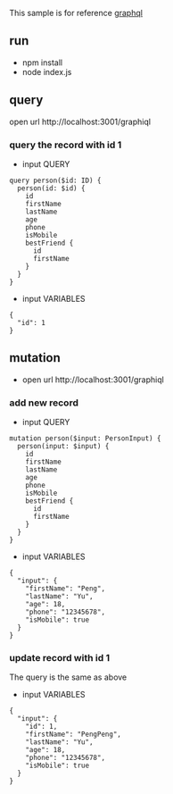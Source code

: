 This sample is for reference [graphql](http://www.infoq.com/cn/articles/turbocharge-react-graphql?utm_source=infoq&utm_medium=related_content_link&utm_campaign=relatedContent_articles_clk)

## run
- npm install
- node index.js

## query
open url http://localhost:3001/graphiql

### query the record with id 1

- input QUERY

```
query person($id: ID) {
  person(id: $id) {
    id
    firstName
    lastName
    age
    phone
    isMobile
    bestFriend {
      id
      firstName
    }
  }
}
```
- input VARIABLES

```
{
  "id": 1
}
```

## mutation
- open url http://localhost:3001/graphiql

### add new record

- input QUERY

```
mutation person($input: PersonInput) {
  person(input: $input) {
    id
    firstName
    lastName
    age
    phone
    isMobile
    bestFriend {
      id
      firstName
    }
  }
}
```
- input VARIABLES

```
{
  "input": {
    "firstName": "Peng",
    "lastName": "Yu",
    "age": 18,
    "phone": "12345678",
    "isMobile": true
  }
}
```

### update record with id 1

The query is the same as above

- input VARIABLES

```
{
  "input": {
  	"id": 1,
    "firstName": "PengPeng",
    "lastName": "Yu",
    "age": 18,
    "phone": "12345678",
    "isMobile": true
  }
}
```
